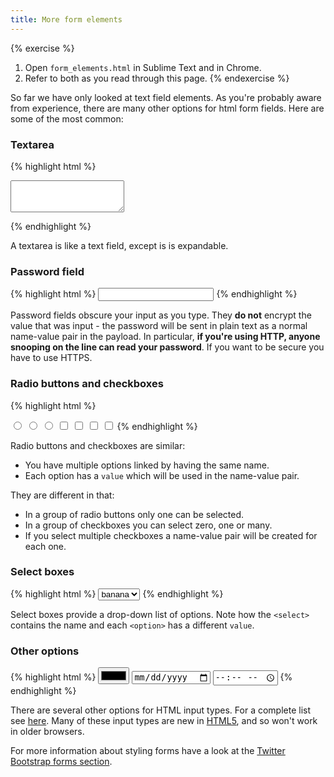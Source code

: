 ```yaml
---
title: More form elements
---
```


{% exercise %}
1. Open `form_elements.html` in Sublime Text and in Chrome.
2. Refer to both as you read through this page.
{% endexercise %}

So far we have only looked at text field elements. As you're probably aware from experience, there are many other options for html form fields. Here are some of the most common:

### Textarea

{% highlight html %}
<textarea name="feedback" rows="3"></textarea>
{% endhighlight %}

A textarea is like a text field, except is is expandable.

### Password field

{% highlight html %}
<input type="password" name="user_password">
{% endhighlight %}

Password fields obscure your input as you type. They **do not** encrypt the value that was input - the password will be sent in plain text as a normal name-value pair in the payload. In particular, **if you're using HTTP, anyone snooping on the line can read your password**. If you want to be secure you have to use HTTPS.

### Radio buttons and checkboxes

{% highlight html %}
<!-- radio buttons -->
<input type="radio" name="laptop-type" value="windows">
<input type="radio" name="laptop-type" value="mac">
<input type="radio" name="laptop-type" value="linux">

<!-- checkboxes -->
<input type="checkbox" name="languages-known" value="html">
<input type="checkbox" name="languages-known" value="css">
<input type="checkbox" name="languages-known" value="ruby">
<input type="checkbox" name="languages-known" value="javascript">
{% endhighlight %}

Radio buttons and checkboxes are similar:

* You have multiple options linked by having the same name.
* Each option has a `value` which will be used in the name-value pair.

They are different in that:

* In a group of radio buttons only one can be selected.
* In a group of checkboxes you can select zero, one or many.
* If you select multiple checkboxes a name-value pair will be created for each one.


### Select boxes

{% highlight html %}
<select name="fruits">
    <option value="banana">banana</option>
    <option value="apple">apple</option>
    <option value="pear">pear</option>
    <option value="tomato">tomato</option>
</select>
{% endhighlight %}

Select boxes provide a drop-down list of options. Note how the `<select>` contains the name and each `<option>` has a different `value`.

### Other options

{% highlight html %}
<input type="color">
<input type="date">
<input type="time">
{% endhighlight %}

There are several other options for HTML input types. For a complete list see [here](http://www.w3schools.com/tags/tag_input.asp). Many of these input types are new in [HTML5](http://www.html5rocks.com/en/), and so won't work in older browsers.

For more information about styling forms have a look at the [Twitter Bootstrap forms section](http://getbootstrap.com/css/#forms).
